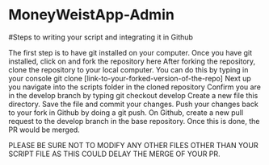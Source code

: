 # MoneyWeistApp-Admin
#Steps to writing your script and integrating it in Github

The first step is to have git installed on your computer.
Once you have git installed, click on and fork the repository here
After forking the repository, clone the repository to your local computer. You can do this by typing in your console git clone [link-to-your-forked-version-of-the-repo]
Next up you navigate into the scripts folder in the cloned repository
Confirm you are in the develop branch by typing git checkout develop
Create a new file this directory.
Save the file and commit your changes.
Push your changes back to your fork in Github by doing a git push.
On Github, create a new pull request to the develop branch in the base repository.
Once this is done, the PR would be merged.

PLEASE BE SURE NOT TO MODIFY ANY OTHER FILES OTHER THAN YOUR SCRIPT FILE AS THIS COULD DELAY THE MERGE OF YOUR PR.
